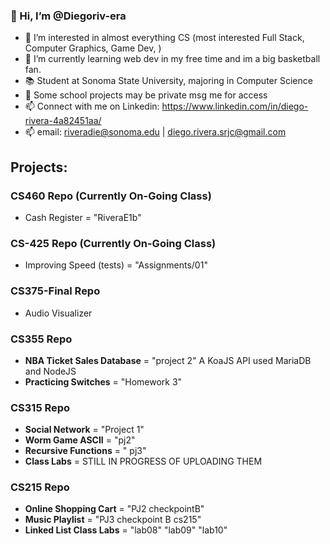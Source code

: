 ### 👋 Hi, I’m @Diegoriv-era
- 👀 I’m interested in almost everything CS (most interested Full Stack, Computer Graphics, Game Dev, )
- 🌱 I’m currently learning web dev in my free time and im a big basketball fan.
- 📚 Student at Sonoma State University, majoring in Computer Science
- 🚨 Some school projects may be private msg me for access
- 📫 Connect with me on Linkedin: https://www.linkedin.com/in/diego-rivera-4a82451aa/
- 📫 email: riveradie@sonoma.edu  |  diego.rivera.srjc@gmail.com

## Projects:
### CS460 Repo (Currently On-Going Class)
- Cash Register = "RiveraE1b"
### CS-425 Repo (Currently On-Going Class)
- Improving Speed (tests) = "Assignments/01"
### CS375-Final Repo
- Audio Visualizer
### CS355 Repo
- **NBA Ticket Sales Database** = "project 2"
  A KoaJS API used MariaDB and NodeJS
- **Practicing Switches** = "Homework 3"
### CS315 Repo
- **Social Network** = "Project 1"
- **Worm Game ASCII** = "pj2"
- **Recursive Functions** = " pj3"
- **Class Labs** = STILL IN PROGRESS OF UPLOADING THEM
### CS215 Repo
- **Online Shopping Cart**  = "PJ2 checkpointB"
- **Music Playlist** = "PJ3 checkpoint B cs215" 
- **Linked List Class Labs** = "lab08" "lab09" "lab10"


<!---
Diegoriv-era/Diegoriv-era is a ✨ special ✨ repository because its `README.md` (this file) appears on your GitHub profile.
You can click the Preview link to take a look at your changes.
--->
